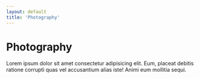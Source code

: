 ```yaml
---
layout: default
title: 'Photography'
---
```


# Photography

Lorem ipsum dolor sit amet consectetur adipisicing elit. Eum, placeat debitis ratione corrupti quas vel accusantium alias iste! Animi eum mollitia sequi. 

<div class="photo-grid">
    <img src="/images/masonry/0021_0267563665.jpg" alt="" class="photo-grid--item">
    <img src="/images/masonry/0023_0267564207.jpg" alt="" class="photo-grid--item">
    <img src="/images/masonry/0025_0267564330.jpg" alt="" class="photo-grid--item">
    <img src="/images/masonry/0027_0267564444.jpg" alt="" class="photo-grid--item">
    <img src="/images/masonry/0035_0267564473.jpg" alt="" class="photo-grid--item">
    <img src="/images/masonry/0038_0267564471.jpg" alt="" class="photo-grid--item">
    <img src="/images/masonry/0061_0267563485.jpg" alt="" class="photo-grid--item">
    <img src="/images/masonry/0027_0267564444.jpg" alt="" class="photo-grid--item">
    <img src="/images/masonry/Keuka 2007 270.jpg" alt=""  class="photo-grid--item">
</div>